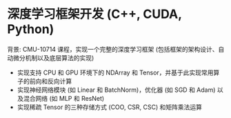 # 深度学习框架开发 (C++, CUDA, Python)
背景: CMU-10714 课程，实现一个完整的深度学习框架 (包括框架的架构设计、自动微分机制以及底层算法的实现)

* 实现支持 CPU 和 GPU 环境下的 NDArray 和 Tensor，并基于此实现常用算子的前向和反向计算
* 实现神经网络模块 (如 Linear 和 BatchNorm)，优化器 (如 SGD 和 Adam) 以及混合网络 (如 MLP 和 ResNet)
* 实现稀疏 Tensor 的三种存储方式 (COO, CSR, CSC) 和矩阵乘法运算